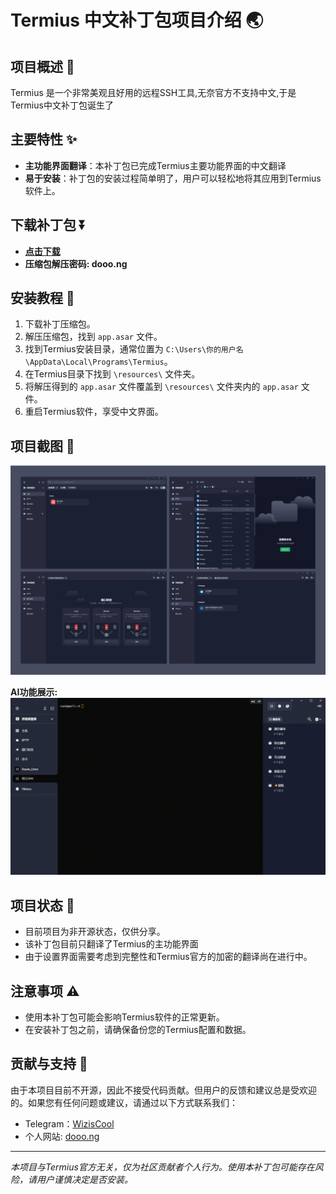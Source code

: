 # Termius 中文补丁包项目介绍 🌏

## 项目概述 📖
Termius 是一个非常美观且好用的远程SSH工具,无奈官方不支持中文,于是Termius中文补丁包诞生了

## 主要特性 ✨
- **主功能界面翻译**：本补丁包已完成Termius主要功能界面的中文翻译
- **易于安装**：补丁包的安装过程简单明了，用户可以轻松地将其应用到Termius软件上。

## 下载补丁包 ⏬
- [**点击下载**](./Termius-Chinese-Patch.zip)
- **压缩包解压密码: dooo.ng**
## 安装教程 🔧
1. 下载补丁压缩包。
2. 解压压缩包，找到 `app.asar` 文件。
3. 找到Termius安装目录，通常位置为 `C:\Users\你的用户名\AppData\Local\Programs\Termius`。
4. 在Termius目录下找到 `\resources\` 文件夹。
5. 将解压得到的 `app.asar` 文件覆盖到 `\resources\` 文件夹内的 `app.asar` 文件。
6. 重启Termius软件，享受中文界面。

## 项目截图 📸
![项目截图](./ScreenShot/ScreenShot.png)  

**AI功能展示:**  
![GIFAI展示](./ScreenShot/gif.gif)  

## 项目状态 🚀
- 目前项目为非开源状态，仅供分享。
- 该补丁包目前只翻译了Termius的主功能界面
- 由于设置界面需要考虑到完整性和Termius官方的加密的翻译尚在进行中。

## 注意事项 ⚠️
- 使用本补丁包可能会影响Termius软件的正常更新。
- 在安装补丁包之前，请确保备份您的Termius配置和数据。

## 贡献与支持 💬
由于本项目目前不开源，因此不接受代码贡献。但用户的反馈和建议总是受欢迎的。如果您有任何问题或建议，请通过以下方式联系我们：

- Telegram：[WizisCool](https://t.me/WizisCool)
- 个人网站:  [dooo.ng](https://dooo.ng)

---

*本项目与Termius官方无关，仅为社区贡献者个人行为。使用本补丁包可能存在风险，请用户谨慎决定是否安装。*
